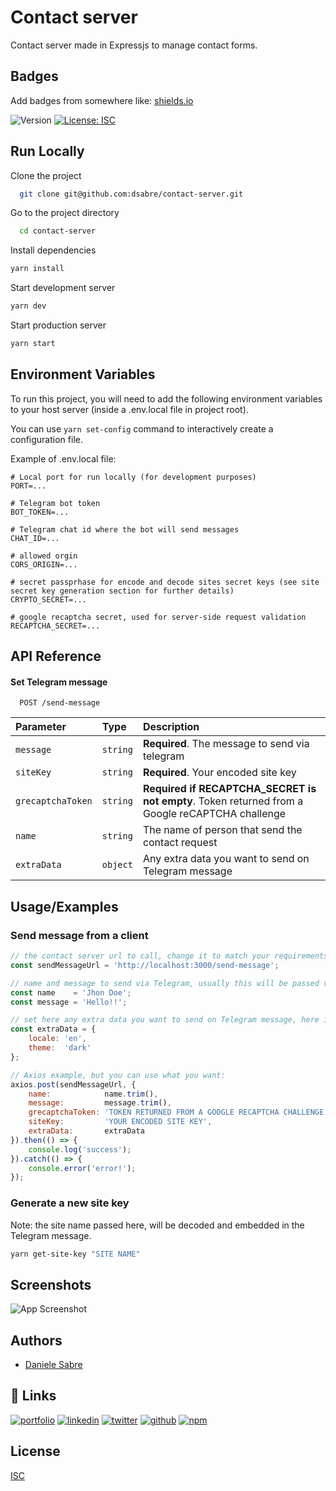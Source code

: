 # Contact server

Contact server made in Expressjs to manage contact forms.


## Badges

Add badges from somewhere like: [shields.io](https://shields.io/)

![Version](https://img.shields.io/badge/version-1.0.0-blue.svg?cacheSeconds=2592000)
[![License: ISC](https://img.shields.io/badge/License-ISC-yellow.svg)](#)


## Run Locally

Clone the project

```bash
  git clone git@github.com:dsabre/contact-server.git
```

Go to the project directory

```bash
  cd contact-server
```

Install dependencies

```bash
yarn install
```

Start development server

```bash
yarn dev
```

Start production server

```bash
yarn start
```


## Environment Variables

To run this project, you will need to add the following environment variables to your host server (inside a .env.local file in project root).

You can use `yarn set-config` command to interactively create a configuration file.

Example of .env.local file:

```dotenv
# Local port for run locally (for development purposes)
PORT=...

# Telegram bot token
BOT_TOKEN=...

# Telegram chat id where the bot will send messages
CHAT_ID=...

# allowed orgin
CORS_ORIGIN=...

# secret passprhase for encode and decode sites secret keys (see site secret key generation section for further details)
CRYPTO_SECRET=...

# google recaptcha secret, used for server-side request validation
RECAPTCHA_SECRET=...
```
## API Reference

#### Set Telegram message

```http
  POST /send-message
```

| Parameter         | Type     | Description                                                                                     |
|:------------------| :------- |:------------------------------------------------------------------------------------------------|
| `message`         | `string` | **Required**. The message to send via telegram                                                  |
| `siteKey`         | `string` | **Required**. Your encoded site key                                                             |
| `grecaptchaToken` | `string` | **Required if RECAPTCHA_SECRET is not empty**. Token returned from a Google reCAPTCHA challenge |
| `name`            | `string` | The name of person that send the contact request                                                |
| `extraData`       | `object` | Any extra data you want to send on Telegram message                                             |


## Usage/Examples

### Send message from a client

```javascript
// the contact server url to call, change it to match your requirements
const sendMessageUrl = 'http://localhost:3000/send-message';

// name and message to send via Telegram, usually this will be passed via form
const name    = 'Jhon Doe';
const message = 'Hello!!';

// set here any extra data you want to send on Telegram message, here is an example of what I used for my personal site
const extraData = {
    locale: 'en',
    theme:  'dark'
};

// Axios example, but you can use what you want:
axios.post(sendMessageUrl, {
    name:            name.trim(),
    message:         message.trim(),
    grecaptchaToken: 'TOKEN RETURNED FROM A GOOGLE RECAPTCHA CHALLENGE',
    siteKey:         'YOUR ENCODED SITE KEY',
    extraData:       extraData
}).then(() => {
    console.log('success');
}).catch(() => {
    console.error('error!');
});
```

### Generate a new site key

Note: the site name passed here, will be decoded and embedded in the Telegram message.

```bash
yarn get-site-key "SITE NAME"
```


## Screenshots

![App Screenshot](https://ds-contact-server.herokuapp.com/telegram_example.png)


## Authors

- [Daniele Sabre](https://dsabre.github.io/resume/)


## 🔗 Links
[![portfolio](https://img.shields.io/badge/my_portfolio-000?style=for-the-badge&logo=ko-fi&logoColor=white)](https://dsabre.github.io/resume/)
[![linkedin](https://img.shields.io/badge/linkedin-0A66C2?style=for-the-badge&logo=linkedin&logoColor=white)](https://linkedin.com/in/danielesabre)
[![twitter](https://img.shields.io/badge/twitter-1DA1F2?style=for-the-badge&logo=twitter&logoColor=white)](https://twitter.com/raniel86)
[![github](https://img.shields.io/badge/github-171515?style=for-the-badge&logo=github&logoColor=white)](https://github.com/raniel86)
[![npm](https://img.shields.io/badge/npm-cb0000?style=for-the-badge&logo=npm&logoColor=white)](https://www.npmjs.com/~raniel)


## License

[ISC](https://choosealicense.com/licenses/isc/)

